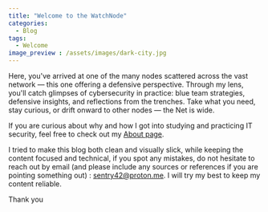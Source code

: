 ```yaml
---
title: "Welcome to the WatchNode"
categories:
  - Blog
tags:
  - Welcome
image_preview : /assets/images/dark-city.jpg
---
```


Here, you've arrived at one of the many nodes scattered across the vast network — this one offering a defensive perspective. Through my lens, you'll catch glimpses of cybersecurity in practice: blue team strategies, defensive insights, and reflections from the trenches. Take what you need, stay curious, or drift onward to other nodes — the Net is wide.


If you are curious about why and how I got into studying and practicing IT security, feel free to check out my [About page][about].

I tried to make this blog both clean and visually slick, while keeping the content focused and technical, if you spot any mistakes, do not hesitate to reach out by email (and please include any sources or references if you are pointing something out) : sentry42@proton.me. I will try my best to keep my content reliable.

Thank you


[about]: https://silkyheldi.github.io/TheWatchNode/about/